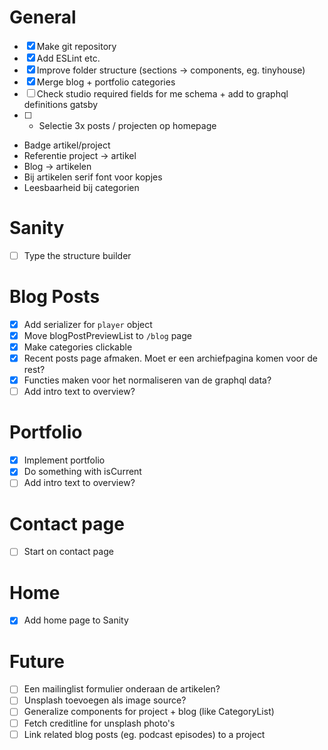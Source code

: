 # General

-   [x] Make git repository
-   [x] Add ESLint etc.
-   [x] Improve folder structure (sections -> components, eg. tinyhouse)
-   [x] Merge blog + portfolio categories
-   [ ] Check studio required fields for me schema + add to graphql definitions gatsby
-   [ ] -   Selectie 3x posts / projecten op homepage
-   Badge artikel/project
-   Referentie project -> artikel
-   Blog -> artikelen
-   Bij artikelen serif font voor kopjes 
-   Leesbaarheid bij categorien

# Sanity

-   [ ] Type the structure builder

# Blog Posts

-   [x] Add serializer for `player` object
-   [x] Move blogPostPreviewList to `/blog` page
-   [x] Make categories clickable
-   [x] Recent posts page afmaken. Moet er een archiefpagina komen voor de rest?
-   [x] Functies maken voor het normaliseren van de graphql data?
-   [ ] Add intro text to overview?

# Portfolio

-   [x] Implement portfolio
-   [x] Do something with isCurrent
-   [ ] Add intro text to overview?

# Contact page

-   [ ] Start on contact page

# Home

-   [x] Add home page to Sanity

# Future

-   [ ] Een mailinglist formulier onderaan de artikelen?
-   [ ] Unsplash toevoegen als image source?
-   [ ] Generalize components for project + blog (like CategoryList)
-   [ ] Fetch creditline for unsplash photo's
-   [ ] Link related blog posts (eg. podcast episodes) to a project
